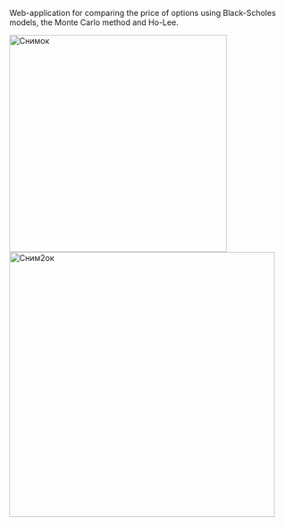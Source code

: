 Web-application for comparing the price of options using Black-Scholes models, the Monte Carlo method and Ho-Lee.

<img width="389" alt="Снимок" src="https://user-images.githubusercontent.com/22415059/69147024-60ff2d00-0ad1-11ea-953c-fb0cede9cf54.PNG">

<img width="475" alt="Сним2ок" src="https://user-images.githubusercontent.com/22415059/69147245-cf43ef80-0ad1-11ea-9ff4-d672d514803b.PNG">
